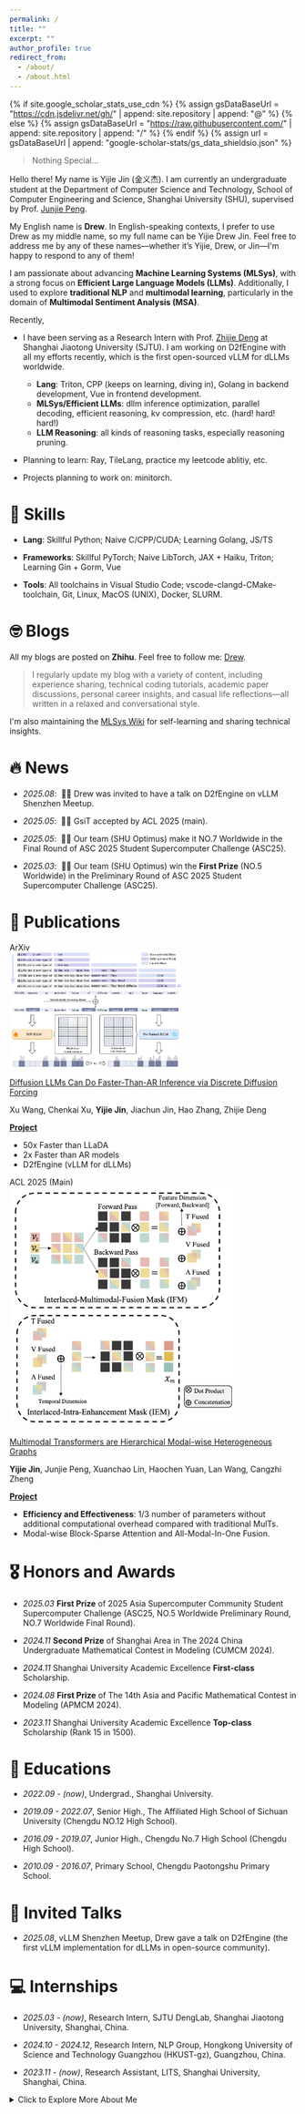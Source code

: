 ```yaml
---
permalink: /
title: ""
excerpt: ""
author_profile: true
redirect_from:
  - /about/
  - /about.html
---
```


{% if site.google_scholar_stats_use_cdn %}
{% assign gsDataBaseUrl = "https://cdn.jsdelivr.net/gh/" | append: site.repository | append: "@" %}
{% else %}
{% assign gsDataBaseUrl = "https://raw.githubusercontent.com/" | append: site.repository | append: "/" %}
{% endif %}
{% assign url = gsDataBaseUrl | append: "google-scholar-stats/gs_data_shieldsio.json" %}

<span class='anchor' id='about-me'></span>

> Nothing Special...

Hello there! My name is Yijie Jin (金义杰). I am currently an undergraduate student at the Department of Computer Science and Technology, School of Computer Engineering and Science, Shanghai University (SHU), supervised by Prof. [Junjie Peng](https://scholar.google.com/citations?hl=en&user=l7IPf0sAAAAJ&view_op=list_works&sortby=pubdate).

My English name is **Drew**. In English-speaking contexts, I prefer to use Drew as my middle name, so my full name can be Yijie Drew Jin. Feel free to address me by any of these names—whether it’s Yijie, Drew, or Jin—I'm happy to respond to any of them!

I am passionate about advancing **Machine Learning Systems (MLSys)**, with a strong focus on **Efficient Large Language Models (LLMs)**. Additionally, I used to explore **traditional NLP** and **multimodal learning**, particularly in the domain of **Multimodal Sentiment Analysis (MSA)**. 

Recently,

- I have been serving as a Research Intern with Prof. [Zhijie Deng](https://scholar.google.com/citations?user=J3dR0sUAAAAJ&hl=en) at Shanghai Jiaotong University (SJTU). I am working on D2fEngine with all my efforts recently, which is the first open-sourced vLLM for dLLMs worldwide.

  - **Lang**: Triton, CPP (keeps on learning, diving in), Golang in backend development, Vue in frontend development.
  - **MLSys/Efficient LLMs**: dllm inference optimization, parallel decoding, efficient reasoning, kv compression, etc. (hard! hard! hard!)
  - **LLM Reasoning**: all kinds of reasoning tasks, especially reasoning pruning.

- Planning to learn: Ray, TileLang, practice my leetcode ablitiy, etc.

- Projects planning to work on: minitorch.

# 🤔 Skills

- **Lang**: Skillful Python; Naive C/CPP/CUDA; Learning Golang, JS/TS

- **Frameworks**: Skillful PyTorch; Naive LibTorch, JAX + Haiku, Triton; Learning Gin + Gorm, Vue

- **Tools**: All toolchains in Visual Studio Code; vscode-clangd-CMake-toolchain, Git, Linux, MacOS (UNIX), Docker, SLURM.

# 🤓 Blogs

All my blogs are posted on **Zhihu**. Feel free to follow me: [Drew](https://www.zhihu.com/people/drew-44-8).

> I regularly update my blog with a variety of content, including experience sharing, technical coding tutorials, academic paper discussions, personal career insights, and casual life reflections—all written in a relaxed and conversational style.

I'm also maintaining the [MLSys Wiki](https://www.notion.so/1466c8eb3813801baed2e5e09c7f7bb5?v=2166c8eb38138009b1cb000c06c1477e&source=copy_link) for self-learning and sharing technical insights.

# 🔥 News

- *2025.08*: &nbsp;🎉🎉 Drew was invited to have a talk on D2fEngine on vLLM Shenzhen Meetup. 

- *2025.05*: &nbsp;🎉🎉 GsiT accepted by ACL 2025 (main). 

- _2025.05_: &nbsp;🎉🎉 Our team (SHU Optimus) make it NO.7 Worldwide in the Final Round of ASC 2025 Student Supercomputer Challenge (ASC25).

- _2025.03_: &nbsp;🎉🎉 Our team (SHU Optimus) win the **First Prize** (NO.5 Worldwide) in the Preliminary Round of ASC 2025 Student Supercomputer Challenge (ASC25).

# 📝 Publications

<div class='paper-box'><div class='paper-box-image'><div><div class="badge">ArXiv</div><img src='../images/d2f_inference.png' alt="sym" width="60%"><img src='../images/d2f_train.png' alt="sym" width="60%"></div></div>
<div class='paper-box-text' markdown="1">


[Diffusion LLMs Can Do Faster-Than-AR Inference via Discrete Diffusion Forcing](https://arxiv.org/abs/2505.01068)

Xu Wang, Chenkai Xu, **Yijie Jin**, Jiachun Jin, Hao Zhang, Zhijie Deng

[**Project**](https://github.com/zhijie-group/Discrete-Diffusion-Forcing) <strong><span class='show_paper_citations' data='DhtAFkwAAAAJ:ALROH1vI_8AC'></span></strong>
- 50x Faster than LLaDA
- 2x Faster than AR models
- D2fEngine (vLLM for dLLMs)
</div>
</div>

<div class='paper-box'><div class='paper-box-image'><div><div class="badge">ACL 2025 (Main)</div><img src='../images/gsit.png' alt="sym" width="80%"></div></div>
<div class='paper-box-text' markdown="1">

[Multimodal Transformers are Hierarchical Modal-wise Heterogeneous Graphs](https://aclanthology.org/2025.acl-long.109/)

**Yijie Jin**, Junjie Peng, Xuanchao Lin, Haochen Yuan, Lan Wang, Cangzhi Zheng

[**Project**](https://github.com/drewjin/GsiT) <strong><span class='show_paper_citations' data='DhtAFkwAAAAJ:ALROH1vI_8AC'></span></strong>

- **Efficiency and Effectiveness**: 1/3 number of parameters without additional computational overhead compared with traditional MulTs.
- Modal-wise Block-Sparse Attention and All-Modal-In-One Fusion.
</div>
</div>

<!-- - [Lorem ipsum dolor sit amet, consectetur adipiscing elit. Vivamus ornare aliquet ipsum, ac tempus justo dapibus sit amet](https://github.com), A, B, C, **CVPR 2020** -->

# 🎖 Honors and Awards

- _2025.03_ **First Prize** of 2025 Asia Supercomputer Community Student Supercomputer Challenge (ASC25, NO.5 Worldwide Preliminary Round, NO.7 Worldwide Final Round).

- _2024.11_ **Second Prize** of Shanghai Area in The 2024 China Undergraduate Mathematical Contest in Modeling (CUMCM 2024).

- _2024.11_ Shanghai University Academic Excellence **First-class** Scholarship.

- _2024.08_ **First Prize** of The 14th Asia and Pacific Mathematical Contest in Modeling (APMCM 2024).

- _2023.11_ Shanghai University Academic Excellence **Top-class** Scholarship (Rank 15 in 1500).

# 📖 Educations

- _2022.09 - (now)_, Undergrad., Shanghai University.

- _2019.09 - 2022.07_, Senior High., The Affiliated High School of Sichuan University (Chengdu NO.12 High School).

- _2016.09 - 2019.07_, Junior High., Chengdu No.7 High School (Chengdu High School).

- _2010.09 - 2016.07_, Primary School, Chengdu Paotongshu Primary School.

# 💬 Invited Talks

<!-- - *2021.06*, Lorem ipsum dolor sit amet, consectetur adipiscing elit. Vivamus ornare aliquet ipsum, ac tempus justo dapibus sit amet.
- *2021.03*, Lorem ipsum dolor sit amet, consectetur adipiscing elit. Vivamus ornare aliquet ipsum, ac tempus justo dapibus sit amet.  \| [\[video\]](https://github.com/) -->

- *2025.08*, vLLM Shenzhen Meetup, Drew gave a talk on D2fEngine (the first vLLM implementation for dLLMs in open-source community).

# 💻 Internships

- _2025.03 - (now)_, Research Intern, SJTU DengLab, Shanghai Jiaotong University, Shanghai, China.

- _2024.10 - 2024.12_, Research Intern, NLP Group, Hongkong University of Science and Technology Guangzhou (HKUST-gz), Guangzhou, China.

- _2023.11 - (now)_, Research Assistant, LITS, Shanghai University, Shanghai, China.

<details>
  <summary>Click to Explore More About Me</summary>
  
  <h1>⚽️ Hobbies</h1>
  
  <h2>Sports</h2>
  <ul>
    <li><strong>Soccer</strong>: Paris Saint-Germain (PSG), Neymar Jr.</li>
    <li><strong>Basketball</strong>: Golden State Warriors (GSW), Stephen Curry.</li>
  </ul>
  
  <h2>Music</h2>
  <p>
    Honestly speaking, I love music, especially American music. <em>Listen to albums instead of singles</em>.
  </p>
  <ul>
    <li><strong>Pop</strong>: Taylor Swift, Ed Sheeran, Justin Bieber, etc.</li>
    <li><strong>Hip-Hop</strong>: Kanye West (Ye), Eminem, etc.</li>
    <li><strong>Rock</strong>: Coldplay, etc.</li>
    <li><strong>R&B</strong>: Usher, The Weeknd, Ariana Grande, etc.</li>
    <li><strong>Folk</strong>: Leonard Cohen, Bon Iver, etc.</li>
    <li><strong>Country</strong>: Alison Krauss, Alan Jackson, etc.</li>
    <li><strong>Electronic</strong>: The Chainsmokers, Martin Garrix, Marshmello, etc.</li>
    <li><strong>CN Pop</strong>: Jay Chou, David Tao, Weibird, etc.</li>
  </ul>
  
  <h2>Movies</h2>
  <ul>
    <li><strong>Science Fiction</strong>: Star Wars, Star Trek, Wandering Earth, Interstellar, Inception, The Matrix, etc.</li>
    <li><strong>Super Hero</strong>: All DC (Zack Snyder Directed), All Marvel (End Game and earlier pieces), Batman Series (Christopher Nolan Directed), Watchmen, etc.</li>
    <li><strong>Others</strong>: all of the classic movies.</li>
  </ul>
  
  <h2>Books</h2>
  <ul>
    <li><strong>Science Fiction</strong>: The Three-Body Problem Trilogy, Foundation Series, Robot Series, Dune, Hyperion Cantos, etc.</li>
    <li><strong>Fantasy</strong>: A Song of Ice and Fire, Harry Potter, The Chronicles of Narnia, etc.</li>
    <li><strong>Chinese Fantasy</strong>: Battle Through the Heavens, Dragon Raja, Shanghai Fortress (the novel, not the movie), etc.</li>
    <li><strong>Others</strong>: The Century Trilogy, and most of the classic books.</li>
  </ul>

  <h1>🧑‍🤝‍🧑 Friends of Mine</h1>

  <p><a href="https://blog.errant.top/">Jiayang Li</a></p>
  <p><a href="https://isaacghx.github.io/about/">Haoxiang Zhang</a></p>
</details>
